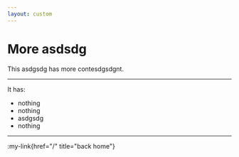 ```yaml
---
layout: custom
---
```


# More asdsdg

This asdgsdg has more contesdgsdgnt.

---
It has:
- nothing
- nothing
- asdgsdg
- nothing

---

:my-link{href="/" title="back home"}


